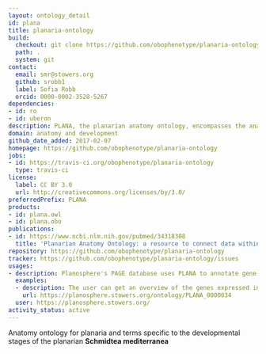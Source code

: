 ```yaml
---
layout: ontology_detail
id: plana
title: planaria-ontology
build:
  checkout: git clone https://github.com/obophenotype/planaria-ontology.git
  path: .
  system: git
contact:
  email: smr@stowers.org
  github: srobb1
  label: Sofia Robb
  orcid: 0000-0002-3528-5267
dependencies:
- id: ro
- id: uberon
description: PLANA, the planarian anatomy ontology, encompasses the anatomy and life cycle stages for both __Schmidtea mediterranea__ biotypes.
domain: anatomy and development
github_date_added: 2017-02-07
homepage: https://github.com/obophenotype/planaria-ontology
jobs:
- id: https://travis-ci.org/obophenotype/planaria-ontology
  type: travis-ci
license:
  label: CC BY 3.0
  url: http://creativecommons.org/licenses/by/3.0/
preferredPrefix: PLANA
products:
- id: plana.owl
- id: plana.obo
publications:
- id: https://www.ncbi.nlm.nih.gov/pubmed/34318308
  title: 'Planarian Anatomy Ontology: a resource to connect data within and across experimental platforms'
repository: https://github.com/obophenotype/planaria-ontology
tracker: https://github.com/obophenotype/planaria-ontology/issues
usages:
- description: Planosphere's PAGE database uses PLANA to annotate gene expression locations
  examples:
  - description: The user can get an overview of the genes expressed in the planarian epidermis
    url: https://planosphere.stowers.org/ontology/PLANA_0000034
  user: https://planosphere.stowers.org/
activity_status: active
---
```


Anatomy ontology for planaria and terms specific to the developmental stages of the planarian __Schmidtea mediterranea__
